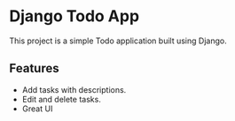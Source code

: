 # Django Todo App

This project is a simple Todo application built using Django.

## Features

- Add tasks with descriptions.
- Edit and delete tasks.
- Great UI
